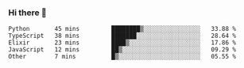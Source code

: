 ### Hi there 👋

<!--START_SECTION:waka-->

```text
Python       45 mins         ████████▒░░░░░░░░░░░░░░░░   33.88 %
TypeScript   38 mins         ███████░░░░░░░░░░░░░░░░░░   28.64 %
Elixir       23 mins         ████▒░░░░░░░░░░░░░░░░░░░░   17.86 %
JavaScript   12 mins         ██▒░░░░░░░░░░░░░░░░░░░░░░   09.29 %
Other        7 mins          █▒░░░░░░░░░░░░░░░░░░░░░░░   05.55 %
```

<!--END_SECTION:waka-->

<!--
**Jonas-VanHaeken/Jonas-VanHaeken** is a ✨ _special_ ✨ repository because its `README.md` (this file) appears on your GitHub profile.

Here are some ideas to get you started:

- 🔭 I’m currently working on ...
- 🌱 I’m currently learning ...
- 👯 I’m looking to collaborate on ...
- 🤔 I’m looking for help with ...
- 💬 Ask me about ...
- 📫 How to reach me: ...
- 😄 Pronouns: ...
- ⚡ Fun fact: ...
-->
